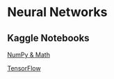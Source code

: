 # Neural Networks

## Kaggle Notebooks
[NumPy & Math](https://www.kaggle.com/code/whatharini/neural-network-with-math)

[TensorFlow](https://www.kaggle.com/code/whatharini/neural-network-with-tensorflow)
